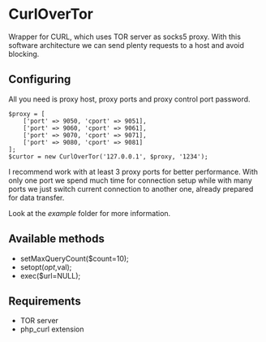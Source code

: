 # CurlOverTor
Wrapper for CURL, which uses TOR server as socks5 proxy. With this software architecture we can send plenty requests to a host and avoid blocking.

## Configuring
All you need is proxy host, proxy ports and proxy control port password.
```
$proxy = [
    ['port' => 9050, 'cport' => 9051],
    ['port' => 9060, 'cport' => 9061],
    ['port' => 9070, 'cport' => 9071],
    ['port' => 9080, 'cport' => 9081]
];
$curtor = new CurlOverTor('127.0.0.1', $proxy, '1234');
```
I recommend work with at least 3 proxy ports for better performance. With only one port we spend much time for connection setup while with many ports we just switch current connection to another one, already prepared for data transfer.

Look at the *example* folder for more information.

## Available methods
 * setMaxQueryCount($count=10);
 * setopt($opt,$val);
 * exec($url=NULL);

## Requirements
 * TOR server
 * php_curl extension

